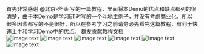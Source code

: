 首先非常感谢 @北京-斧头 写的一篇教程，里面将本Demo的优点和缺点都列的很清楚，由于本Demo是学习ET时写的一个斗地主例子，并没有考虑商业化，所以很多因素都写的不是很好，所以在参考学习之前请务必先看完这篇教程，有利于快速上手和学习Demo中的优点。
[群友贡献教程文档](https://github.com/Viagi/LandlordsCore/blob/master/Doc/%5B%E6%96%A7%E5%A4%B4%5D%E5%93%B2%E5%AD%A6%E7%BB%85%E5%A3%ABLandlordsCore%E7%A4%BA%E4%BE%8B%E4%BD%BF%E7%94%A8%E6%96%B9%E6%B3%95%E6%A6%82%E8%BF%B0.docx)
<br>
![Image text](https://raw.githubusercontent.com/Viagi/LandlordsCore/master/Doc/%E5%88%86%E5%B8%83%E5%BC%8F%E6%9E%B6%E6%9E%84%E5%9B%BE.png)
![Image text](https://raw.githubusercontent.com/Viagi/LandlordsCore/master/Doc/%E5%AE%A2%E6%88%B7%E7%AB%AF%E7%BB%93%E6%9E%84.png)
![Image text](https://raw.githubusercontent.com/Viagi/LandlordsCore/master/Doc/%E7%BD%91%E5%85%B3%E6%9C%8D%E7%BB%93%E6%9E%84.png)
![Image text](https://raw.githubusercontent.com/Viagi/LandlordsCore/master/Doc/%E7%99%BB%E5%BD%95%E6%9C%8D%E7%BB%93%E6%9E%84.png)
![Image text](https://raw.githubusercontent.com/Viagi/LandlordsCore/master/Doc/%E5%8C%B9%E9%85%8D%E6%9C%8D%E7%BB%93%E6%9E%84.png)
![Image text](https://raw.githubusercontent.com/Viagi/LandlordsCore/master/Doc/%E6%88%BF%E9%97%B4%E6%9C%8D%E7%BB%93%E6%9E%84.png)
